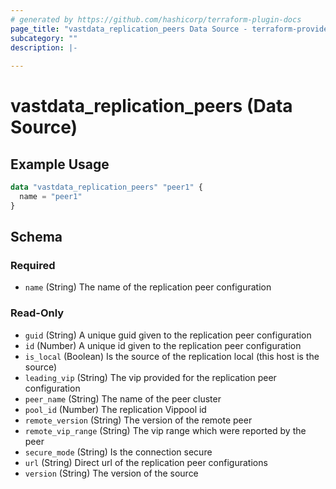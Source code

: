 ```yaml
---
# generated by https://github.com/hashicorp/terraform-plugin-docs
page_title: "vastdata_replication_peers Data Source - terraform-provider-vastdata"
subcategory: ""
description: |-
  
---
```


# vastdata_replication_peers (Data Source)



## Example Usage

```terraform
data "vastdata_replication_peers" "peer1" {
  name = "peer1"
}
```

<!-- schema generated by tfplugindocs -->
## Schema

### Required

- `name` (String) The name of the replication peer configuration

### Read-Only

- `guid` (String) A unique guid given to the  replication peer configuration
- `id` (Number) A unique id given to the replication peer configuration
- `is_local` (Boolean) Is the source of the replication local (this host is the source)
- `leading_vip` (String) The vip provided for the replication peer configuration
- `peer_name` (String) The name of the peer cluster
- `pool_id` (Number) The replication Vippool id
- `remote_version` (String) The version of the remote peer
- `remote_vip_range` (String) The vip range which were reported by the peer
- `secure_mode` (String) Is the connection secure
- `url` (String) Direct url of the replication peer configurations
- `version` (String) The version of the source
